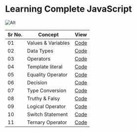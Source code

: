 # Learning Complete JavaScript

![Alt](https://img.shields.io/badge/-JavaScript-brightgreen)

| Sr No. | Concept            | View                           |
| ------ | ------------------ | ------------------------------ |
| 01     | Values & Variables | [Code](./Values_Variable.js)   |
| 02     | Data Types         | [Code](./Data_Types.js)        |
| 03     | Operators          | [Code](./Operator.js)          |
| 04     | Template literal   | [Code](./template_literal.js)  |
| 05     | Equality Operator  | [Code](./Equality_operator.js) |
| 06     | Decision           | [Code](./Decision.js)          |
| 07     | Type Conversion    | [Code](./Type_Conversion.js)   |
| 08     | Truthy & Falsy     | [Code](./Truthy_Falsy.js)      |
| 09     | Logical Operator   | [Code](./Logical_operator.js)  |
| 10     | Switch Statement   | [Code](./Switch_statement.js)  |
| 11     | Ternary Operator   | [Code](./Ternary_operator.js)  |
